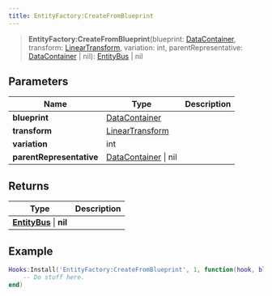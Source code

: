 ```yaml
---
title: EntityFactory:CreateFromBlueprint
---
```


> **EntityFactory:CreateFromBlueprint**(blueprint: [DataContainer](/vext/ref/shared/type/datacontainer), transform: [LinearTransform](/vext/ref/shared/type/lineartransform), variation: int, parentRepresentative: [DataContainer](/vext/ref/shared/type/datacontainer) \| nil): [EntityBus](/vext/ref/shared/type/entitybus) \| nil

## Parameters

| Name | Type | Description |
| ---- | ---- | ----------- |
| **blueprint** | [DataContainer](/vext/ref/shared/type/datacontainer) |  |
| **transform** | [LinearTransform](/vext/ref/shared/type/lineartransform) |  |
| **variation** | int |  |
| **parentRepresentative** | [DataContainer](/vext/ref/shared/type/datacontainer) \| nil |  |

## Returns

| Type | Description |
| ---- | ----------- |
| **[EntityBus](/vext/ref/shared/type/entitybus)** \| **nil** |  |

## Example

```lua
Hooks:Install('EntityFactory:CreateFromBlueprint', 1, function(hook, blueprint, transform, variation, parentRepresentative)
    -- Do stuff here.
end)
```
